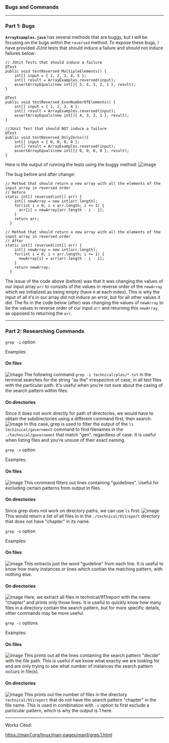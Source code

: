 ### Bugs and Commands

---

### Part 1: Bugs

**`ArrayExamples.java`** has several methods that are buggy, but I will be focusing on the bugs within the `reversed` method. To expose these bugs, I have provided JUnit tests that should induce a failure and should not induce failures below:

```
// JUnit Tests that should induce a failure
@Test
public void testReversed_MultipleElements() {
    int[] input = { 1, 2, 3, 4, 5 };
    int[] result = ArrayExamples.reversed(input);
    assertArrayEquals(new int[]{ 5, 4, 3, 2, 1 }, result);
}

@Test
public void testReversed_EvenNumberOfElements() {
    int[] input = { 1, 2, 3, 4 };
    int[] result = ArrayExamples.reversed(input);
    assertArrayEquals(new int[]{ 4, 3, 2, 1 }, result);
}
```
```
//JUnit Test that should NOT induce a failure
@Test
public void testReversed_OnlyZeros(){
    int[] input = { 0, 0, 0, 0 };
    int[] result = ArrayExamples.reversed(input);
    assertArrayEquals(new int[]{ 0, 0, 0, 0 }, result);
}
```

Here is the output of running the tests using the buggy method:
![image](https://github.com/cnidyllic/lab-3/assets/146884284/36fc12d5-b1da-42dc-b600-3726c9c50219)

The bug before and after change:

```
// Method that should return a new array with all the elements of the input array in reversed order
// Before
static int[] reversed(int[] arr) {
    int[] newArray = new int[arr.length];
    for(int i = 0; i < arr.length; i += 1) {
      arr[i] = newArray[arr.length - i - 1];
    }
    return arr;
  }
```
```
// Method that should return a new array with all the elements of the input array in reversed order
// After
static int[] reversed(int[] arr) {
    int[] newArray = new int[arr.length];
    for(int i = 0; i < arr.length; i += 1) {
      newArray[i] = arr[arr.length - i - 1];
    }
    return newArray;
  }
```

The issue  of the code above (before) was that it was changing the values of our input array `arr` to consists of the values in reverse order of the `newArray` which we initialized as being empty (have `0` at each index). This is why the input of all `0`'s in our array did not induce an error, but for all other values it did. The fix in the code below (after) was changing the values of `newArray` to be the values in reverse order of our input `arr` and returning this `newArray`, as opposed to returning the `arr`.

---

### Part 2: Researching Commands

`grep -i` option

Examples:
#### On files

![image](https://github.com/cnidyllic/lab-3/assets/146884284/246d1df0-9a4b-4fed-88df-d7349eeb0c54)
The following command `grep -i technical/plos/*.txt` in the terminal searches for the string "as the" irrespective of case, in all text files with the particular path. It's useful when you're not sure about the casing of the search pattern within files.

#### On directories

Since it does not work directly for path of directories, we would have to obtain the subdirectories using a different command first, then search:
![image](https://github.com/cnidyllic/lab-3/assets/146884284/a50ca19a-65ab-494a-821f-6286140ab614)
In this case, grep is used to filter the output of the `ls techinical/government` command to find filenames in the  `./technical/governemnt` that match "gen", regardless of case. It is useful when listing files and you're unsure of their exact naming.

`grep -v` option

Examples:
#### On files

![image](https://github.com/cnidyllic/lab-3/assets/146884284/74501d43-1688-46ff-b4e4-ec24497f0dd1)
This command filters out lines containing "guidelines". Useful for excluding certain patterns from output in files.

#### On directories

Since grep does not work on directory paths, we can use `ls` first:
![image](https://github.com/cnidyllic/lab-3/assets/146884284/e1fb1300-4cee-4897-838a-1d822dccc6a7)
This would return a list of all files in in the `./technical/911report` directory that does not have "chapter" in its name.

`grep -o` option

Examples:
#### On files

![image](https://github.com/cnidyllic/lab-3/assets/146884284/7a43fa69-41c7-4462-aae6-5bee307f51fa)
This extracts just the word "guideline" from each line. It is useful to know how many instances or lines which contian the matching pattern, with nothing else.

#### On directories

![image](https://github.com/cnidyllic/lab-3/assets/146884284/405dee86-2a60-44dd-8848-fcf49aa33a23)
Here, we extract all files in technical/911report with the name "chapter" and prints only those lines. It is useful to quickly know how many files in a directory contain the search pattern, but for more specific details, other commands may be more useful.

`grep -c` options

Examples:
#### On files

![image](https://github.com/cnidyllic/lab-3/assets/146884284/645378f4-3f7d-4071-8b41-5e0d1cb0e0d3)
This prints out all the lines containing the search pattern "decide" with the file path. This is useful if we know what exactly we are looking for and are only trying to see what number of instances the search pattern occurs in file(s).

#### On directories
![image](https://github.com/cnidyllic/lab-3/assets/146884284/7f9baaa0-0c42-4bb8-a478-571d913c3663)
This prints out the number of files in the directory `technical/911report` that do not have the search pattern "chapter" in the file name. This is used in combination with `-v` option to first exclude a particular pattern, which is why the output is 1 here.

---

Works Cited:

https://man7.org/linux/man-pages/man1/grep.1.html




